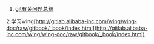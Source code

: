 1. [git有关问题总结](../Note-Book/工具使用/辅助工具/git使用总结.md)

2.学习wing[http://gitlab.alibaba-inc.com/wing/wing-doc/raw/gitbook/_book/index.html](http://gitlab.alibaba-inc.com/wing/wing-doc/raw/gitbook/_book/index.html)

